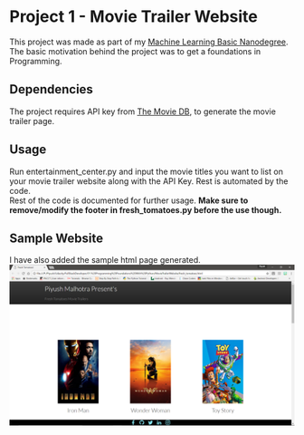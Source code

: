 # Project 1 - Movie Trailer Website
This project was made as part of my [Machine Learning Basic Nanodegree](https://in.udacity.com/course/machine-learning-engineer-nanodegree--nd009-in-basic/).<br/>
The basic motivation behind the project was to get a foundations in Programming.

## Dependencies
The project requires API key from [The Movie DB](https://www.themoviedb.org/), to generate the movie trailer page.

## Usage
Run entertainment_center.py and input the movie titles you want to list on your movie trailer website along with the API Key. Rest is automated by the code.<br/>
Rest of the code is documented for further usage. **Make sure to remove/modify the footer in fresh_tomatoes.py before the use though.**

## Sample Website
I have also added the sample html page generated.<br/>
![Sample Website](/images/sample.png)